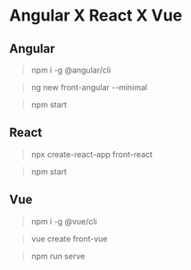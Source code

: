 # Angular X React X Vue

## Angular
> npm i -g @angular/cli

> ng new front-angular --minimal

> npm start

## React
> npx create-react-app front-react

> npm start

## Vue
> npm i -g @vue/cli

> vue create front-vue

> npm run serve
